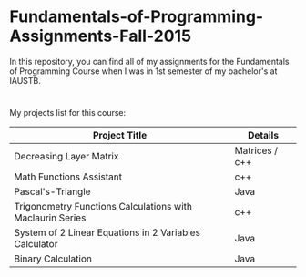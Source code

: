 # Fundamentals-of-Programming-Assignments-Fall-2015

In this repository, you can find all of my assignments for the Fundamentals of Programming Course when I was in 1st semester of my bachelor's at IAUSTB.
#
My projects list for this course:

| Project Title  | Details |
| ------------- | ------------- |
| Decreasing Layer Matrix  | Matrices / c++  |
| Math Functions Assistant  | c++  |
| Pascal's-Triangle | Java |
| Trigonometry Functions Calculations with Maclaurin Series | c++ |
| System of 2 Linear Equations in 2 Variables Calculator | Java |
| Binary Calculation | Java |
